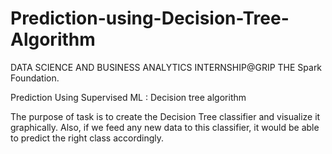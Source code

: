 # Prediction-using-Decision-Tree-Algorithm
DATA SCIENCE AND BUSINESS ANALYTICS INTERNSHIP@GRIP THE Spark Foundation.

Prediction Using Supervised ML : Decision tree algorithm

The purpose of task is to create the Decision Tree classifier and visualize it graphically.  Also, if we feed any new data to this classifier, it would be able to predict the right class accordingly.


